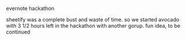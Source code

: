 evernote hackathon

sheetify was a complete bust and waste of time. so we started avocado with 3 1/2 hours left in the hackathon with another gorup. fun idea, to be continued